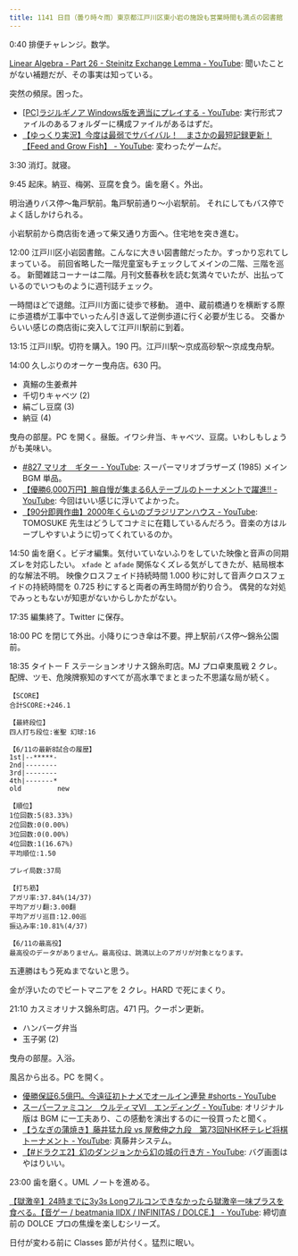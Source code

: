 ```yaml
---
title: 1141 日目（曇り時々雨）東京都江戸川区東小岩の施設も営業時間も満点の図書館
---
```


0:40 排便チャレンジ。数学。

[Linear Algebra - Part 26 - Steinitz Exchange Lemma - YouTube](https://www.youtube.com/watch?v=d69Bw-n5fvo&list=PLBh2i93oe2quLc5zaxD0WHzQTGrXMwAI6&index=26):
聞いたことがない補題だが、その事実は知っている。

突然の頻尿。困った。

* [[PC]ラジルギノア Windows版を適当にプレイする - YouTube](https://www.youtube.com/watch?v=bOoq1cciB7c):
  実行形式ファイルのあるフォルダーに構成ファイルがあるはずだ。
* [【ゆっくり実況】今度は最弱でサバイバル！　まさかの最短記録更新！【Feed and Grow Fish】 - YouTube](https://www.youtube.com/watch?v=ASdLMY2Fx3k):
  変わったゲームだ。

3:30 消灯。就寝。

9:45 起床。納豆、梅粥、豆腐を食う。歯を磨く。外出。

明治通りバス停～亀戸駅前。亀戸駅前通り～小岩駅前。
それにしてもバス停でよく話しかけられる。

小岩駅前から商店街を通って柴又通り方面へ。住宅地を突き進む。

12:00 江戸川区小岩図書館。こんなに大きい図書館だったか。すっかり忘れてしまっている。
前回省略した一階児童室もチェックしてメインの二階、三階を巡る。
新聞雑誌コーナーは二階。月刊文藝春秋を読む気満々でいたが、出払っているのでいつものように週刊誌チェック。

一時間ほどで退館。江戸川方面に徒歩で移動。
道中、蔵前橋通りを横断する際に歩道橋が工事中でいったん引き返して逆側歩道に行く必要が生じる。
交番からいい感じの商店街に突入して江戸川駅前に到着。

13:15 江戸川駅。切符を購入。190 円。江戸川駅～京成高砂駅～京成曳舟駅。

14:00 久しぶりのオーケー曳舟店。630 円。

* 真鰯の生姜煮丼
* 千切りキャベツ (2)
* 絹ごし豆腐 (3)
* 納豆 (4)

曳舟の部屋。PC を開く。昼飯。イワシ弁当、キャベツ、豆腐。いわしもしょうがも美味い。

* [#827 マリオ　ギター - YouTube](https://www.youtube.com/watch?v=AobTWbq2n7U):
  スーパーマリオブラザーズ (1985) メイン BGM 単品。
* [【優勝6,000万円】腕自慢が集まる6人テーブルのトーナメントで躍進‼ - YouTube](https://www.youtube.com/watch?v=6Nlx3A7TlE4):
  今回はいい感じに浮いてよかった。
* [【90分即興作曲】2000年くらいのブラジリアンハウス - YouTube](https://www.youtube.com/watch?v=zIUPj2n7OBg):
  TOMOSUKE 先生はどうしてコナミに在籍しているんだろう。音楽の方はループしやすいように切ってくれているのか。

14:50 歯を磨く。ビデオ編集。気付いていないふりをしていた映像と音声の同期ズレを対応したい。
`xfade` と `afade` 関係なくズレる気がしてきたが、結局根本的な解法不明。
映像クロスフェイド持続時間 1.000 秒に対して音声クロスフェイドの持続時間を 0.725 秒にすると両者の再生時間が釣り合う。
偶発的な対処でみっともないが知恵がないからしかたがない。

17:35 編集終了。Twitter に保存。

18:00 PC を閉じて外出。小降りにつき傘は不要。押上駅前バス停～錦糸公園前。

18:35 タイトー F ステーションオリナス錦糸町店。MJ プロ卓東風戦 2 クレ。
配牌、ツモ、危険牌察知のすべてが高水準でまとまった不思議な局が続く。

```text
【SCORE】
合計SCORE:+246.1

【最終段位】
四人打ち段位:雀聖 幻球:16

【6/11の最新8試合の履歴】
1st|--*****-
2nd|--------
3rd|--------
4th|-------*
old         new

【順位】
1位回数:5(83.33%)
2位回数:0(0.00%)
3位回数:0(0.00%)
4位回数:1(16.67%)
平均順位:1.50

プレイ局数:37局

【打ち筋】
アガリ率:37.84%(14/37)
平均アガリ翻:3.00翻
平均アガリ巡目:12.00巡
振込み率:10.81%(4/37)

【6/11の最高役】
最高役のデータがありません。最高役は、跳満以上のアガリが対象となります。
```

五連勝はもう死ぬまでないと思う。

金が浮いたのでビートマニアを 2 クレ。HARD で死にまくり。

21:10 カスミオリナス錦糸町店。471 円。クーポン更新。

* ハンバーグ弁当
* 玉子粥 (2)

曳舟の部屋。入浴。

風呂から出る。PC を開く。

* [優勝保証6.5億円。今遠征初トナメでオールイン連発 #shorts - YouTube](https://www.youtube.com/watch?v=46zXWVPTslY)
* [スーパーファミコン　ウルティマⅥ　エンディング - YouTube](https://www.youtube.com/watch?v=BvEfBFsYGUU):
  オリジナル版は BGM に一工夫あり、この感動を演出するのに一役買ったと聞く。
* [【うなぎの蒲焼き】藤井猛九段 vs 屋敷伸之九段　第73回NHK杯テレビ将棋トーナメント - YouTube](https://www.youtube.com/watch?v=EGsv6p465A4):
  真藤井システム。
* [【#ドラクエ2】幻のダンジョンから幻の城の行き方 - YouTube](https://www.youtube.com/watch?v=EqrxtGZCHLg):
  バグ画面はやはりいい。

23:00 歯を磨く。UML ノートを進める。

[【獄激辛】24時までに3y3s Longフルコンできなかったら獄激辛一味プラスを食べる。【音ゲー / beatmania IIDX / INFINITAS / DOLCE.】 - YouTube](https://www.youtube.com/watch?v=f2Y4XBpqRlE):
締切直前の DOLCE プロの焦燥を楽しむシリーズ。

日付が変わる前に Classes 節が片付く。猛烈に眠い。
